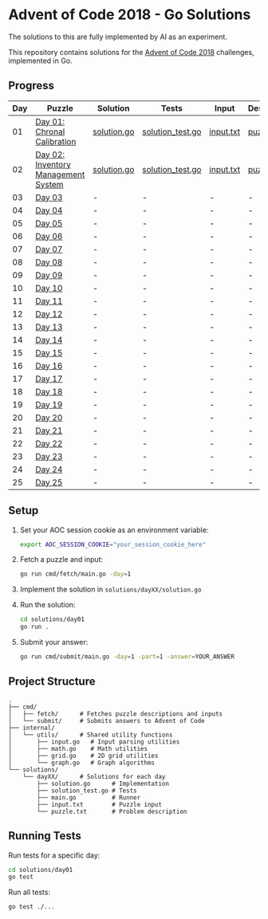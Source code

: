 # Advent of Code 2018 - Go Solutions

The solutions to this are fully implemented by AI as an experiment.

This repository contains solutions for the [Advent of Code 2018](https://adventofcode.com/2018) challenges, implemented in Go.

## Progress

| Day | Puzzle | Solution | Tests | Input | Description |
|-----|--------|----------|-------|-------|-------------|
| 01  | [Day 01: Chronal Calibration](https://adventofcode.com/2018/day/1) | [solution.go](solutions/day01/solution.go) | [solution_test.go](solutions/day01/solution_test.go) | [input.txt](solutions/day01/input.txt) | [puzzle.txt](solutions/day01/puzzle.txt) |
| 02  | [Day 02: Inventory Management System](https://adventofcode.com/2018/day/2) | [solution.go](solutions/day02/solution.go) | [solution_test.go](solutions/day02/solution_test.go) | [input.txt](solutions/day02/input.txt) | [puzzle.txt](solutions/day02/puzzle.txt) |
| 03  | [Day 03](https://adventofcode.com/2018/day/3) | - | - | - | - |
| 04  | [Day 04](https://adventofcode.com/2018/day/4) | - | - | - | - |
| 05  | [Day 05](https://adventofcode.com/2018/day/5) | - | - | - | - |
| 06  | [Day 06](https://adventofcode.com/2018/day/6) | - | - | - | - |
| 07  | [Day 07](https://adventofcode.com/2018/day/7) | - | - | - | - |
| 08  | [Day 08](https://adventofcode.com/2018/day/8) | - | - | - | - |
| 09  | [Day 09](https://adventofcode.com/2018/day/9) | - | - | - | - |
| 10  | [Day 10](https://adventofcode.com/2018/day/10) | - | - | - | - |
| 11  | [Day 11](https://adventofcode.com/2018/day/11) | - | - | - | - |
| 12  | [Day 12](https://adventofcode.com/2018/day/12) | - | - | - | - |
| 13  | [Day 13](https://adventofcode.com/2018/day/13) | - | - | - | - |
| 14  | [Day 14](https://adventofcode.com/2018/day/14) | - | - | - | - |
| 15  | [Day 15](https://adventofcode.com/2018/day/15) | - | - | - | - |
| 16  | [Day 16](https://adventofcode.com/2018/day/16) | - | - | - | - |
| 17  | [Day 17](https://adventofcode.com/2018/day/17) | - | - | - | - |
| 18  | [Day 18](https://adventofcode.com/2018/day/18) | - | - | - | - |
| 19  | [Day 19](https://adventofcode.com/2018/day/19) | - | - | - | - |
| 20  | [Day 20](https://adventofcode.com/2018/day/20) | - | - | - | - |
| 21  | [Day 21](https://adventofcode.com/2018/day/21) | - | - | - | - |
| 22  | [Day 22](https://adventofcode.com/2018/day/22) | - | - | - | - |
| 23  | [Day 23](https://adventofcode.com/2018/day/23) | - | - | - | - |
| 24  | [Day 24](https://adventofcode.com/2018/day/24) | - | - | - | - |
| 25  | [Day 25](https://adventofcode.com/2018/day/25) | - | - | - | - |

## Setup

1. Set your AOC session cookie as an environment variable:
   ```bash
   export AOC_SESSION_COOKIE="your_session_cookie_here"
   ```

2. Fetch a puzzle and input:
   ```bash
   go run cmd/fetch/main.go -day=1
   ```

3. Implement the solution in `solutions/dayXX/solution.go`

4. Run the solution:
   ```bash
   cd solutions/day01
   go run .
   ```

5. Submit your answer:
   ```bash
   go run cmd/submit/main.go -day=1 -part=1 -answer=YOUR_ANSWER
   ```

## Project Structure

```
.
├── cmd/
│   ├── fetch/      # Fetches puzzle descriptions and inputs
│   └── submit/     # Submits answers to Advent of Code
├── internal/
│   └── utils/      # Shared utility functions
│       ├── input.go   # Input parsing utilities
│       ├── math.go    # Math utilities
│       ├── grid.go    # 2D grid utilities
│       └── graph.go   # Graph algorithms
└── solutions/
    └── dayXX/      # Solutions for each day
        ├── solution.go      # Implementation
        ├── solution_test.go # Tests
        ├── main.go          # Runner
        ├── input.txt        # Puzzle input
        └── puzzle.txt       # Problem description
```

## Running Tests

Run tests for a specific day:
```bash
cd solutions/day01
go test
```

Run all tests:
```bash
go test ./...
```
